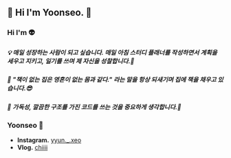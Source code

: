## 👻 Hi I'm Yoonseo. 👻 

### **Hi I'm 👽**
<h5> 💡 매일 성장하는 사람이 되고 싶습니다. 매일 아침 스터디 플래너를 작성하면서 계획을 세우고 지키고, 일기를 쓰며 제 자신을 성찰합니다.💪 <h5>
<h5> 📖 "책이 없는 집은 영혼이 없는 몸과 같다." 라는 말을 항상 되새기며 집에 책을 채우고 있습니다.😎 <h5>
<h5> 🍎 가독성, 깔끔한 구조를 가진 코드를 쓰는 것을 중요하게 생각합니다.👀 <h5>

### **Yoonseo 👾**
- **Instagram.** [yyun._.xeo](https://www.instagram.com/yuuns_it/)
- **Vlog.** [chiiii](https://blog.naver.com/chiiii_)
<!--
**uuuunseo/uuuunseo** is a ✨ _special_ ✨ repository because its `README.md` (this file) appears on your GitHub profile.

Here are some ideas to get you started:

- 🔭 I’m currently working on ...
- 🌱 I’m currently learning ...
- 👯 I’m looking to collaborate on ...
- 🤔 I’m looking for help with ...
- 💬 Ask me about ...
- 📫 How to reach me: ...
- 😄 Pronouns: ...
- ⚡ Fun fact: ...
-->

